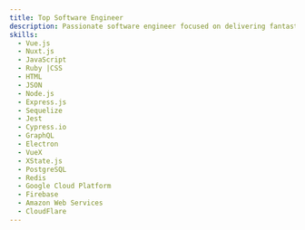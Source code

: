 ```yaml
---
title: Top Software Engineer
description: Passionate software engineer focused on delivering fantastic customer experiances and business objectives, creating tools to automate repetitive tasks and improve the discoverability of information.
skills:
  - Vue.js
  - Nuxt.js
  - JavaScript
  - Ruby |CSS
  - HTML
  - JSON
  - Node.js
  - Express.js
  - Sequelize
  - Jest
  - Cypress.io
  - GraphQL
  - Electron
  - VueX
  - XState.js
  - PostgreSQL
  - Redis
  - Google Cloud Platform
  - Firebase
  - Amazon Web Services
  - CloudFlare
---
```

